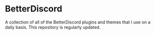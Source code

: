 # BetterDiscord
A collection of all of the BetterDiscord plugins and themes that I use on a daily basis. This repository is regularly updated.
